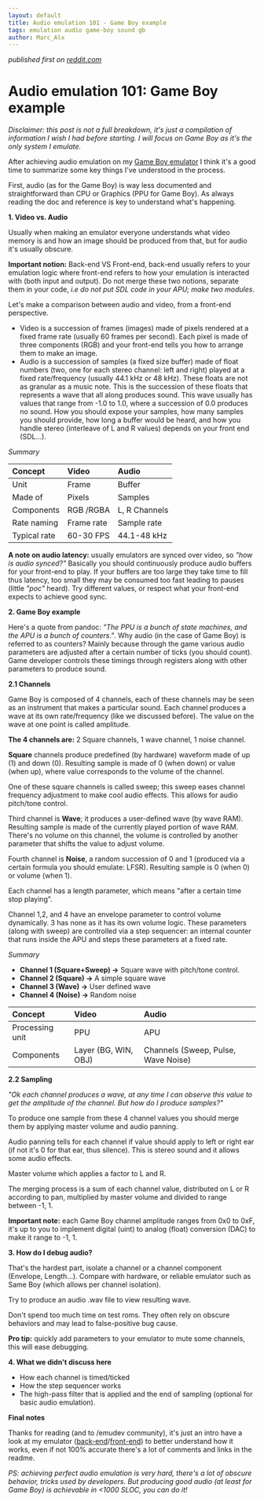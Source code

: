 ```yaml
---
layout: default
title: Audio emulation 101 - Game Boy example
tags: emulation audio game-boy sound gb
author: Marc_Alx
---
```


_published first on [reddit.com](https://www.reddit.com/r/EmuDev/comments/1mx2k5e/audio_emulation_101_game_boy_example/)_

# Audio emulation 101: Game Boy example

*Disclaimer: this post is not a full breakdown, it's just a compilation of information I wish I had before starting. I will focus on Game Boy as it's the only system I emulate.*

After achieving audio emulation on my [Game Boy emulator](https://github.com/MarcAlx/GBKit) I think it's a good time to summarize some key things I've understood in the process.

First, audio (as for the Game Boy) is way less documented and straightforward than CPU or Graphics (PPU for Game Boy). As always reading the doc and reference is key to understand what's happening.

**1. Video vs. Audio**

Usually when making an emulator everyone understands what video memory is and how an image should be produced from that, but for audio it's usually obscure.

**Important notion:** Back-end VS Front-end, back-end usually refers to your emulation logic where front-end refers to how your emulation is interacted with (both input and output). Do not merge these two notions, separate them in your code, *i.e do not put SDL code in your APU; make two modules*.

Let's make a comparison between audio and video, from a front-end perspective. 

* Video is a succession of frames (images) made of pixels rendered at a fixed frame rate (usually 60 frames per second). Each pixel is made of three components (RGB) and your front-end tells you how to arrange them to make an image.
* Audio is a succession of samples (a fixed size buffer) made of float numbers (two, one for each stereo channel: left and right) played at a fixed rate/frequency (usually 44.1 kHz or 48 kHz). These floats are not as granular as a music note. This is the succession of these floats that represents a wave that all along produces sound. This wave usually has values that range from -1.0 to 1.0, where a succession of 0.0 produces no sound. How you should expose your samples, how many samples you should provide, how long a buffer would be heard, and how you handle stereo (interleave of L and R values) depends on your front end (SDL...).

*Summary*

|Concept|Video|Audio|
|:-|:-|:-|
|Unit|Frame|Buffer|
|Made of|Pixels|Samples|
|Components|RGB /RGBA|L, R Channels|
|Rate naming|Frame rate|Sample rate|
|Typical rate|60-30 FPS|44.1-48 kHz|

**A note on audio latency:** usually emulators are synced over video, so *"how is audio synced?"* Basically you should continuously produce audio buffers for your front-end to play. If your buffers are too large they take time to fill thus latency, too small they may be consumed too fast leading to pauses (little *"poc"* heard). Try different values, or respect what your front-end expects to achieve good sync.

**2. Game Boy example**

Here's a quote from pandoc: *"The PPU is a bunch of state machines, and the APU is a bunch of counters."*. Why audio (in the case of Game Boy) is referred to as counters? Mainly because through the game various audio parameters are adjusted after a certain number of ticks (you should count). Game developer controls these timings through registers along with other parameters to produce sound.

**2.1 Channels**

Game Boy is composed of 4 channels, each of these channels may be seen as an instrument that makes a particular sound. Each channel produces a wave at its own rate/frequency (like we discussed  before). The value on the wave at one point is called amplitude.

**The 4 channels are:** 2 Square channels, 1 wave channel, 1 noise channel.

**Square** channels produce predefined (by hardware) waveform made of up (1) and down (0). Resulting sample is made of 0 (when down) or value (when up), where value corresponds to the volume of the channel.

One of these square channels is called sweep; this sweep eases channel frequency adjustment to make cool audio effects. This allows for audio pitch/tone control.

Third channel is **Wave**; it produces a user-defined wave (by wave RAM). Resulting sample is made of the currently played portion of wave RAM. There's no volume on this channel, the volume is controlled by another parameter that shifts the value to adjust volume.

Fourth channel is **Noise**, a random succession of 0 and 1 (produced via a certain formula you should emulate: LFSR). Resulting sample is 0 (when 0) or volume (when 1).

Each channel has a length parameter, which means "after a certain time stop playing".

Channel 1,2, and 4 have an envelope parameter to control volume dynamically. 3 has none as it has its own volume logic. These parameters (along with sweep) are controlled via a step sequencer: an internal counter that runs inside the APU and steps these parameters at a fixed rate.

*Summary*

* **Channel 1 (Square+Sweep) →** Square wave with pitch/tone control.
* **Channel 2 (Square) →** A simple square wave
* **Channel 3 (Wave) →** User defined wave
* **Channel 4 (Noise) →** Random noise

|Concept|Video|Audio|
|:-|:-|:-|
|Processing unit|PPU|APU|
|Components|Layer (BG, WIN, OBJ)|Channels (Sweep, Pulse, Wave Noise)|

**2.2 Sampling**

*"Ok each channel produces a wave, at any time I can observe this value to get the amplitude of the channel. But how do I produce samples?"* 

To produce one sample from these 4 channel values you should merge them by applying master volume and audio panning.

Audio panning tells for each channel if value should apply to left or right ear (if not it's 0 for that ear, thus silence). This is stereo sound and it allows some audio effects.

Master volume which applies a factor to L and R.

The merging process is a sum of each channel value, distributed on L or R according to pan, multiplied by master volume and divided to range between -1, 1.

**Important note:** each Game Boy channel amplitude ranges from 0x0 to 0xF, it's up to you to implement digital (uint) to analog (float) conversion (DAC) to make it range to -1, 1.

**3. How do I debug audio?**

That's the hardest part, isolate a channel or a channel component (Envelope, Length...). Compare with hardware, or reliable emulator such as Same Boy (which allows per channel isolation).

Try to produce an audio .wav file to view resulting wave. 

Don't spend too much time on test roms. They often rely on obscure behaviors and may lead to false-positive bug cause.

**Pro tip:** quickly add parameters to your emulator to mute some channels, this will ease debugging.

**4. What we didn't discuss here**

* How each channel is timed/ticked
* How the step sequencer works
* The high-pass filter that is applied and the end of sampling (optional for basic audio emulation). 

**Final notes**

Thanks for reading (and to /emudev community), it's just an intro have a look at my emulator ([back-end](https://github.com/MarcAlx/GBKit/tree/main/Sources/GBKit/Components/APU)/[front-end](https://github.com/MarcAlx/gb/blob/main/src/packages/GBUIKit/Sources/GBUIKit/Managers/AudioManager.swift)) to better understand how it works, even if not 100% accurate there's a lot of comments and links in the readme.

*PS: achieving perfect audio emulation is very hard, there's a lot of obscure behavior, tricks used by developers. But producing good audio (at least for Game Boy) is achievable in <1000 SLOC, you can do it!*